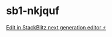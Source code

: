 # sb1-nkjquf

[Edit in StackBlitz next generation editor ⚡️](https://stackblitz.com/~/github.com/trippjak/sb1-nkjquf)